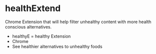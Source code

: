 # healthExtend
Chrome Extension that will help filter unhealthy content with more health conscious alternatives. 

- healthyE = healthy Extension
- Chrome
- See healthier alternatives to unhealthy foods

